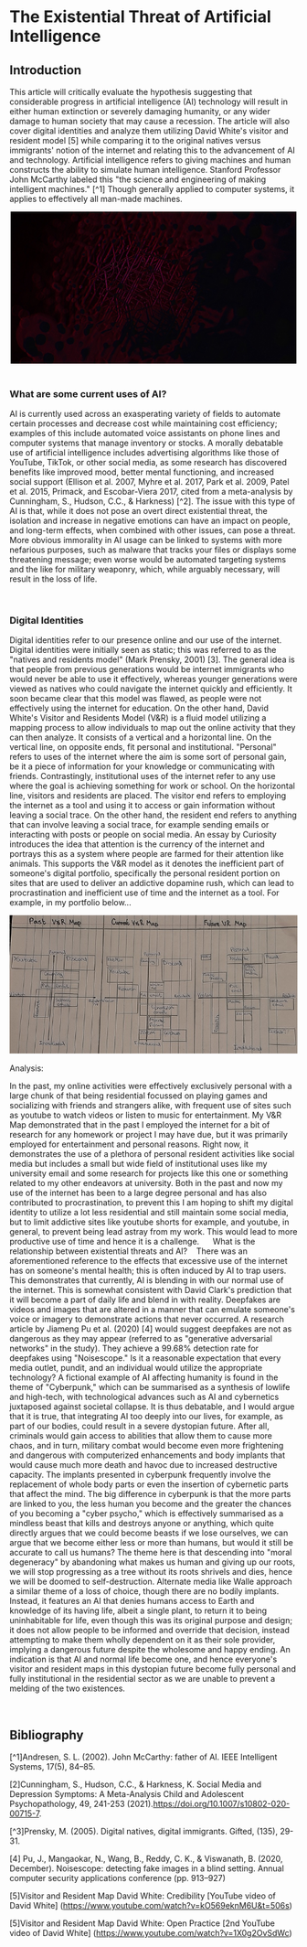 # The Existential Threat of Artificial Intelligence

## Introduction 

This article will critically evaluate the hypothesis suggesting that considerable progress in artificial intelligence (AI) technology will result in either human extinction or severely damaging humanity, or any wider damage to human society that may cause a recession. The article will also cover digital identities and analyze them utilizing David White's visitor and resident model [5] while comparing it to the original natives versus immigrants' notion of the internet and relating this to the advancement of AI and technology. Artificial intelligence refers to giving machines and human constructs the ability to simulate human intelligence. Stanford Professor John McCarthy labeled this "the science and engineering of making intelligent machines." [^1] Though generally applied to computer systems, it applies to effectively all man-made machines.

![Abstract image of computer chip](assets/img/chip-abstract.jpg)
 
### What are some current uses of AI?

AI is currently used across an exasperating variety of fields to automate certain processes and decrease cost while maintaining cost efficiency; examples of this include automated voice assistants on phone lines and computer systems that manage inventory or stocks. A morally debatable use of artificial intelligence includes advertising algorithms like those of YouTube, TikTok, or other social media, as some research has discovered benefits like improved mood, better mental functioning, and increased social support (Ellison et al. 2007, Myhre et al. 2017, Park et al. 2009, Patel et al. 2015, Primack, and Escobar-Viera 2017, cited from a meta-analysis by Cunningham, S., Hudson, C.C., & Harkness) [^2]. The issue with this type of AI is that, while it does not pose an overt direct existential threat, the isolation and increase in negative emotions can have an impact on people, and long-term effects, when combined with other issues, can pose a threat. More obvious immorality in AI usage can be linked to systems with more nefarious purposes, such as malware that tracks your files or displays some threatening message; even worse would be automated targeting systems and the like for military weaponry, which, while arguably necessary, will result in the loss of life.

 
### Digital Identities

Digital identities refer to our presence online and our use of the internet. Digital identities were initially seen as static; this was referred to as the "natives and residents model" (Mark Prensky, 2001) [3]. The general idea is that people from previous generations would be internet immigrants who would never be able to use it effectively, whereas younger generations were viewed as natives who could navigate the internet quickly and efficiently. It soon became clear that this model was flawed, as people were not effectively using the internet for education. On the other hand, David White's Visitor and Residents Model (V&R) is a fluid model utilizing a mapping process to allow individuals to map out the online activity that they can then analyze. It consists of a vertical and a horizontal line. On the vertical line, on opposite ends, fit personal and institutional. "Personal" refers to uses of the internet where the aim is some sort of personal gain, be it a piece of information for your knowledge or communicating with friends. Contrastingly, institutional uses of the internet refer to any use where the goal is achieving something for work or school. On the horizontal line, visitors and residents are placed. The visitor end refers to employing the internet as a tool and using it to access or gain information without leaving a social trace. On the other hand, the resident end refers to anything that can involve leaving a social trace, for example sending emails or interacting with posts or people on social media. An essay by Curiosity introduces the idea that attention is the currency of the internet and portrays this as a system where people are farmed for their attention like animals. This supports the V&R model as it denotes the inefficient part of someone's digital portfolio, specifically the personal resident portion on sites that are used to deliver an addictive dopamine rush, which can lead to procrastination and inefficient use of time and the internet as a tool. For example, in my portfolio below...

![My V&R Map](https://github.com/2206080/CS220AU-DP-2022/blob/main/assets/img/vrmap.jpg)


Analysis:

 In the past, my online activities were effectively exclusively personal with a large chunk of that being residential focussed on playing games and socializing with friends and strangers alike, with frequent use of sites such as youtube to watch videos or listen to music for entertainment. My V&R Map demonstrated that in the past I employed the internet for a bit of research for any homework or project I may have due, but it was primarily employed for entertainment and personal reasons. Right now, it demonstrates the use of a plethora of personal resident activities like social media but includes a small but wide field of institutional uses like my university email and some research for projects like this one or something related to my other endeavors at university. Both in the past and now my use of the internet has been to a large degree personal and has also contributed to procrastination, to prevent this I am hoping to shift my digital identity to utilize a lot less residential and still maintain some social media, but to limit addictive sites like youtube shorts for example, and youtube, in general, to prevent being lead astray from my work. This would lead to more productive use of time and hence it is a challenge.
 
  
What is the relationship between existential threats and AI?
  
There was an aforementioned reference to the effects that excessive use of the internet has on someone's mental health; this is often induced by AI to trap users. This demonstrates that currently, AI is blending in with our normal use of the internet. This is somewhat consistent with David Clark's prediction that it will become a part of daily life and blend in with reality. Deepfakes are videos and images that are altered in a manner that can emulate someone's voice or imagery to demonstrate actions that never occurred. A research article by Jiameng Pu et al. (2020) [4] would suggest deepfakes are not as dangerous as they may appear (referred to as "generative adversarial networks" in the study). They achieve a 99.68% detection rate for deepfakes using "Noisescope." Is it a reasonable expectation that every media outlet, pundit, and an individual would utilize the appropriate technology? A fictional example of AI affecting humanity is found in the theme of "Cyberpunk," which can be summarised as a synthesis of lowlife and high-tech, with technological advances such as AI and cybernetics juxtaposed against societal collapse. It is thus debatable, and I would argue that it is true, that integrating AI too deeply into our lives, for example, as part of our bodies, could result in a severe dystopian future. After all, criminals would gain access to abilities that allow them to cause more chaos, and in turn, military combat would become even more frightening and dangerous with computerized enhancements and body implants that would cause much more death and havoc due to increased destructive capacity. The implants presented in cyberpunk frequently involve the replacement of whole body parts or even the insertion of cybernetic parts that affect the mind. The big difference in cyberpunk is that the more parts are linked to you, the less human you become and the greater the chances of you becoming a "cyber psycho," which is effectively summarised as a mindless beast that kills and destroys anyone or anything, which quite directly argues that we could become beasts if we lose ourselves, we can argue that we become either less or more than humans, but would it still be accurate to call us humans? The theme here is that descending into "moral degeneracy" by abandoning what makes us human and giving up our roots, we will stop progressing as a tree without its roots shrivels and dies, hence we will be doomed to self-destruction. Alternate media like Walle approach a similar theme of a loss of choice, though there are no bodily implants. Instead, it features an AI that denies humans access to Earth and knowledge of its having life, albeit a single plant, to return it to being uninhabitable for life, even though this was its original purpose and design; it does not allow people to be informed and override that decision, instead attempting to make them wholly dependent on it as their sole provider, implying a dangerous future despite the wholesome and happy ending. An indication is that AI and normal life become one, and hence everyone's visitor and resident maps in this dystopian future become fully personal and fully institutional in the residential sector as we are unable to prevent a melding of the two existences.

     
## Bibliography

[^1]Andresen, S. L. (2002). John McCarthy: father of AI. IEEE Intelligent Systems, 17(5), 84–85.

[2]Cunningham, S., Hudson, C.C., & Harkness, K. Social Media and Depression Symptoms: A Meta-Analysis Child and Adolescent Psychopathology, 49, 241-253 (2021).https://doi.org/10.1007/s10802-020-00715-7.

[^3]Prensky, M. (2005). Digital natives, digital immigrants. Gifted, (135), 29-31.

[4] Pu, J., Mangaokar, N., Wang, B., Reddy, C. K., & Viswanath, B. (2020, December). Noisescope: detecting fake images in a blind setting. Annual computer security applications conference (pp. 913–927)

[5]Visitor and Resident Map David White: Credibility [YouTube video of David White] (https://www.youtube.com/watch?v=kO569eknM6U&t=506s) 

[5]Visitor and Resident Map David White: Open Practice [2nd YouTube video of David White] (https://www.youtube.com/watch?v=1X0g2OvSdWc)
